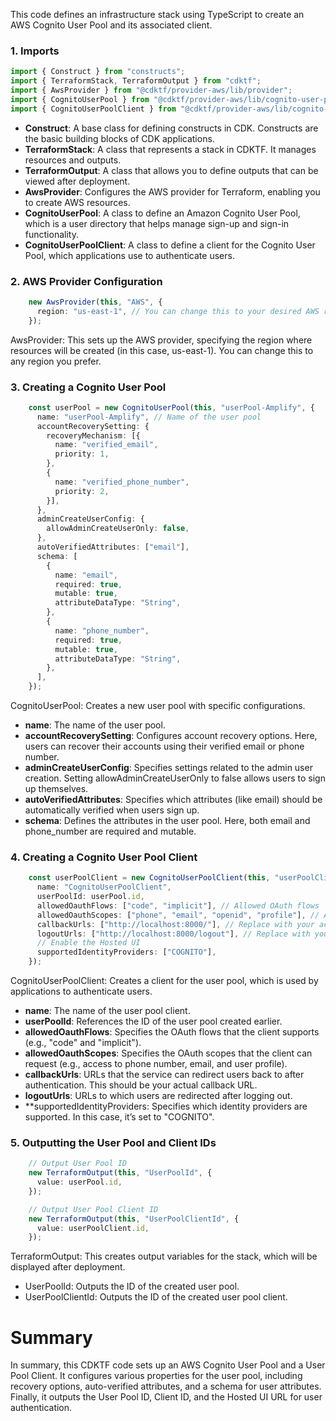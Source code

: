 This code defines an infrastructure stack using TypeScript to create an AWS Cognito User Pool and its associated client.


### 1. Imports

```typescript
import { Construct } from "constructs";
import { TerraformStack, TerraformOutput } from "cdktf";
import { AwsProvider } from "@cdktf/provider-aws/lib/provider";
import { CognitoUserPool } from "@cdktf/provider-aws/lib/cognito-user-pool";
import { CognitoUserPoolClient } from "@cdktf/provider-aws/lib/cognito-user-pool-client";

```
- **Construct**: A base class for defining constructs in CDK. Constructs are the basic building blocks of CDK applications.
- **TerraformStack**: A class that represents a stack in CDKTF. It manages resources and outputs.
- **TerraformOutput**: A class that allows you to define outputs that can be viewed after deployment.
- **AwsProvider**: Configures the AWS provider for Terraform, enabling you to create AWS resources.
- **CognitoUserPool**: A class to define an Amazon Cognito User Pool, which is a user directory that helps manage sign-up and sign-in functionality.
- **CognitoUserPoolClient**: A class to define a client for the Cognito User Pool, which applications use to authenticate users.



### 2.  AWS Provider Configuration


```typescript
    new AwsProvider(this, "AWS", {
      region: "us-east-1", // You can change this to your desired AWS region
    });

```
AwsProvider: This sets up the AWS provider, specifying the region where resources will be created (in this case, us-east-1). You can change this to any region you prefer.



### 3. Creating a Cognito User Pool

```typescript
    const userPool = new CognitoUserPool(this, "userPool-Amplify", {
      name: "userPool-Amplify", // Name of the user pool
      accountRecoverySetting: {
        recoveryMechanism: [{
          name: "verified_email",
          priority: 1,
        },
        {
          name: "verified_phone_number",
          priority: 2,
        }],
      },
      adminCreateUserConfig: {
        allowAdminCreateUserOnly: false,
      },
      autoVerifiedAttributes: ["email"],
      schema: [
        {
          name: "email",
          required: true,
          mutable: true,
          attributeDataType: "String",
        },
        {
          name: "phone_number",
          required: true,
          mutable: true,
          attributeDataType: "String",
        },
      ],
    });

```
CognitoUserPool: Creates a new user pool with specific configurations.

- **name**: The name of the user pool.
- **accountRecoverySetting**: Configures account recovery options. Here, users can recover their accounts using their verified email or phone number.
- **adminCreateUserConfig**: Specifies settings related to the admin user creation. Setting allowAdminCreateUserOnly to false allows users to sign up themselves.
- **autoVerifiedAttributes**: Specifies which attributes (like email) should be automatically verified when users sign up.
- **schema**: Defines the attributes in the user pool. Here, both email and phone_number are required and mutable.



### 4. Creating a Cognito User Pool Client

```typescript
    const userPoolClient = new CognitoUserPoolClient(this, "userPoolClient-Amplify", {
      name: "CognitoUserPoolClient",
      userPoolId: userPool.id,
      allowedOauthFlows: ["code", "implicit"], // Allowed OAuth flows
      allowedOauthScopes: ["phone", "email", "openid", "profile"], // Allowed OAuth scopes
      callbackUrls: ["http://localhost:8000/"], // Replace with your actual callback URL
      logoutUrls: ["http://localhost:8000/logout"], // Replace with your actual logout URL
      // Enable the Hosted UI
      supportedIdentityProviders: ["COGNITO"],
    });

```
CognitoUserPoolClient: Creates a client for the user pool, which is used by applications to authenticate users.

- **name**: The name of the user pool client.
- **userPoolId**: References the ID of the user pool created earlier.
- **allowedOauthFlows**: Specifies the OAuth flows that the client supports (e.g., "code" and "implicit").
- **allowedOauthScopes**: Specifies the OAuth scopes that the client can request (e.g., access to phone number, email, and user profile).
- **callbackUrls**: URLs that the service can redirect users back to after authentication. This should be your actual callback URL.
- **logoutUrls**: URLs to which users are redirected after logging out.
- **supportedIdentityProviders: Specifies which identity providers are supported. In this case, it’s set to "COGNITO".


### 5. Outputting the User Pool and Client IDs

```typescript
    // Output User Pool ID
    new TerraformOutput(this, "UserPoolId", {
      value: userPool.id,
    });

    // Output User Pool Client ID
    new TerraformOutput(this, "UserPoolClientId", {
      value: userPoolClient.id,
    });

```
TerraformOutput: This creates output variables for the stack, which will be displayed after deployment.

- UserPoolId: Outputs the ID of the created user pool.
- UserPoolClientId: Outputs the ID of the created user pool client.



# Summary
In summary, this CDKTF code sets up an AWS Cognito User Pool and a User Pool Client. It configures various properties for the user pool, including recovery options, auto-verified attributes, and a schema for user attributes. Finally, it outputs the User Pool ID, Client ID, and the Hosted UI URL for user authentication.